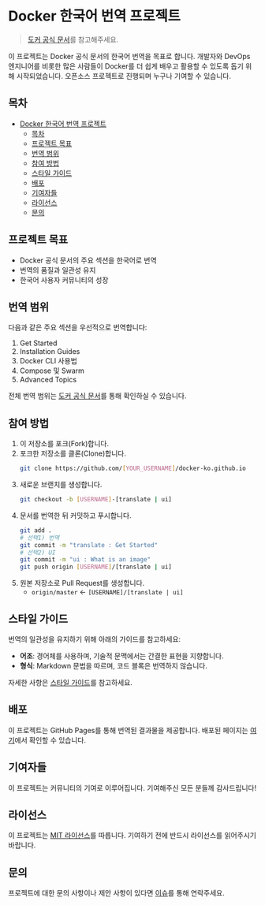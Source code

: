 # Docker 한국어 번역 프로젝트

> [도커 공식 문서](https://docs.docker.com/)를 참고해주세요.

이 프로젝트는 Docker 공식 문서의 한국어 번역을 목표로 합니다. 개발자와 DevOps 엔지니어를 비롯한 많은 사람들이 Docker를 더 쉽게 배우고 활용할 수 있도록 돕기 위해 시작되었습니다. 오픈소스 프로젝트로 진행되며 누구나 기여할 수 있습니다.

## 목차

- [Docker 한국어 번역 프로젝트](#docker-한국어-번역-프로젝트)
  - [목차](#목차)
  - [프로젝트 목표](#프로젝트-목표)
  - [번역 범위](#번역-범위)
  - [참여 방법](#참여-방법)
  - [스타일 가이드](#스타일-가이드)
  - [배포](#배포)
  - [기여자들](#기여자들)
  - [라이선스](#라이선스)
  - [문의](#문의)

## 프로젝트 목표

- Docker 공식 문서의 주요 섹션을 한국어로 번역
- 번역의 품질과 일관성 유지
- 한국어 사용자 커뮤니티의 성장

## 번역 범위

다음과 같은 주요 섹션을 우선적으로 번역합니다:

1. Get Started
2. Installation Guides
3. Docker CLI 사용법
4. Compose 및 Swarm
5. Advanced Topics

전체 번역 범위는 [도커 공식 문서](https://docs.docker.com/)를 통해 확인하실 수 있습니다.

## 참여 방법

1. 이 저장소를 포크(Fork)합니다.
2. 포크한 저장소를 클론(Clone)합니다.
   ```bash
   git clone https://github.com/[YOUR_USERNAME]/docker-ko.github.io
   ```
3. 새로운 브랜치를 생성합니다.
   ```bash
   git checkout -b [USERNAME]-[translate | ui]
   ```
4. 문서를 번역한 뒤 커밋하고 푸시합니다.
   ```bash
   git add .
   # 선택1) 번역
   git commit -m "translate : Get Started"
   # 선택2) UI
   git commit -m "ui : What is an image"
   git push origin [USERNAME]/[translate | ui]
   ```
5. 원본 저장소로 Pull Request를 생성합니다.
   - `origin/master` <- `[USERNAME]/[translate | ui]`

## 스타일 가이드

번역의 일관성을 유지하기 위해 아래의 가이드를 참고하세요:

- **어조**: 경어체를 사용하며, 기술적 문맥에서는 간결한 표현을 지향합니다.
- **형식**: Markdown 문법을 따르며, 코드 블록은 번역하지 않습니다.

자세한 사항은 [스타일 가이드](./SYTLE_GUIDE.md)를 참고하세요.

## 배포

이 프로젝트는 GitHub Pages를 통해 번역된 결과물을 제공합니다. 배포된 페이지는 [여기](https://docker-ko.github.io/)에서 확인할 수 있습니다.

## 기여자들

이 프로젝트는 커뮤니티의 기여로 이루어집니다. 기여해주신 모든 분들께 감사드립니다!

## 라이선스

이 프로젝트는 [MIT 라이선스](./LICENSE)를 따릅니다. 기여하기 전에 반드시 라이선스를 읽어주시기 바랍니다.

## 문의

프로젝트에 대한 문의 사항이나 제안 사항이 있다면 [이슈](https://github.com/docker-ko/docker-ko.github.io/issues)를 통해 연락주세요.
